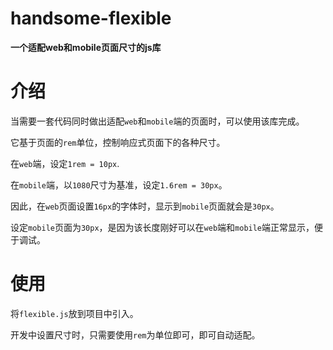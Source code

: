 # handsome-flexible
**一个适配web和mobile页面尺寸的js库**

# 介绍

当需要一套代码同时做出适配`web`和`mobile`端的页面时，可以使用该库完成。

它基于页面的`rem`单位，控制响应式页面下的各种尺寸。

在`web`端，设定`1rem = 10px`. 

在`mobile`端，以`1080`尺寸为基准，设定`1.6rem = 30px`。

因此，在`web`页面设置`16px`的字体时，显示到`mobile`页面就会是`30px`。

设定`mobile`页面为`30px`，是因为该长度刚好可以在`web`端和`mobile`端正常显示，便于调试。

# 使用

将`flexible.js`放到项目中引入。

开发中设置尺寸时，只需要使用`rem`为单位即可，即可自动适配。